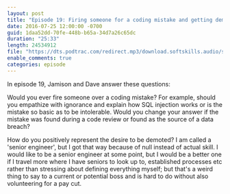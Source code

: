 ```yaml
---
layout: post
title: "Episode 19: Firing someone for a coding mistake and getting demoted"
date: 2016-07-25 12:00:00 -0700
guid: 1daa52dd-70fe-448b-b65a-34d7a26c65dc
duration: "25:33"
length: 24534912
file: "https://dts.podtrac.com/redirect.mp3/download.softskills.audio/sse-019.mp3"
enable_comments: true
categories: episode
---
```






In episode 19, Jamison and  Dave answer these questions:

Would you ever fire someone over a coding mistake? For example, should you empathize with ignorance and explain how SQL injection works or is the mistake so basic as to be intolerable. Would you change your answer if the mistake was found during a code review or found as the source of a data breach?

How do you positively represent the desire to be demoted? I am called a 'senior engineer', but I got that way because of null instead of actual skill. I would like to be a senior engineer at some point, but I would be a better one if I travel more where I have seniors to look up to, established processes etc rather than stressing about defining everything myself; but that's a weird thing to say to a current or potential boss and is hard to do without also volunteering for a pay cut.



